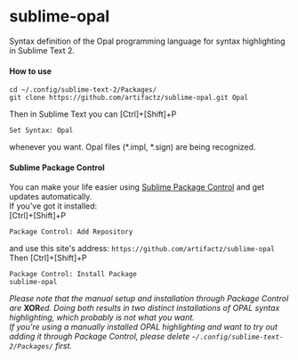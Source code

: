 sublime-opal
============

Syntax definition of the Opal programming language for syntax highlighting in Sublime Text 2.

#### How to use
```
cd ~/.config/sublime-text-2/Packages/
git clone https://github.com/artifactz/sublime-opal.git Opal
```
Then in Sublime Text you can [Ctrl]+[Shift]+P
```
Set Syntax: Opal
```
whenever you want. Opal files (*.impl, *.sign) are being recognized.

#### Sublime Package Control
You can make your life easier using [Sublime Package Control](https://sublime.wbond.net/installation) and get updates automatically.  
If you've got it installed:  
[Ctrl]+[Shift]+P
```
Package Control: Add Repository
```
and use this site's address: `https://github.com/artifactz/sublime-opal`  
Then [Ctrl]+[Shift]+P
```
Package Control: Install Package
sublime-opal
```
_Please note that the manual setup and installation through Package Control are_ **XOR**_ed. Doing both results in two distinct installations of OPAL syntax highlighting, which probably is not what you want._  
_If you're using a manually installed OPAL highlighting and want to try out adding it through Package Control, please delete `~/.config/sublime-text-2/Packages/` first._
